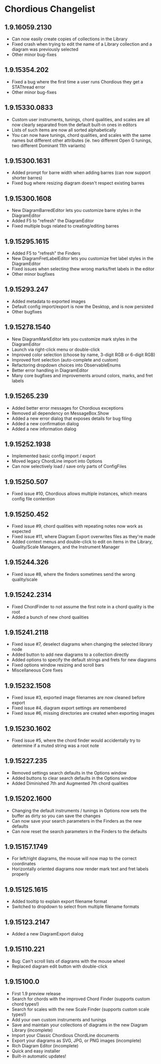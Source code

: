 # Chordious Changelist #

## 1.9.16059.2130 ##
* Can now easily create copies of collections in the Library
* Fixed crash when trying to edit the name of a Library collection and a diagram was previously selected
* Other minor bug-fixes

## 1.9.15354.202 ##
* Fixed a bug where the first time a user runs Chordious they get a STAThread error
* Other minor bug-fixes

## 1.9.15330.0833 ##
* Custom user instruments, tunings, chord qualities, and scales are all now clearly separated from the default built-in ones in editors
* Lists of such items are now all sorted alphabetically
* You can now have tunings, chord qualities, and scales with the same names but different other attributes (ie. two different Open G tunings, two different Dominant 11th variants)

## 1.9.15300.1631 ##
* Added prompt for barre width when adding barres (can now support shorter barres)
* Fixed bug where resizing diagram doesn't respect existing barres

## 1.9.15300.1608 ##
* New DiagramBarredEditor lets you customize barre styles in the DiagramEditor
* Added F5 to "refresh" the DiagramEditor
* Fixed multiple bugs related to creating/editing barres

## 1.9.15295.1615 ##
* Added F5 to "refresh" the Finders
* New DiagramFretLabelEditor lets you customize fret label styles in the DiagramEditor
* Fixed issues when selecting thew wrong marks/fret labels in the editor
* Other minor bugfixes

## 1.9.15293.247 ##
* Added metadata to exported images
* Default config import/export is now the Desktop, and is now persisted
* Other bugfixes

## 1.9.15278.1540 ##
* New DiagramMarkEditor lets you customize mark styles in the DiagramEditor
* Launch via right-click menu or double-click
* Improved color selection (choose by name, 3-digit RGB or 6-digit RGB)
* Improved font selection (auto-complete and custom)
* Refactoring dropdown choices into ObservableEnums
* Better error handling in DiagramEditor
* Many core bugfixes and improvements around colors, marks, and fret labels

## 1.9.15265.239 ##
* Added better error messages for Chordious exceptions
* Removed all dependency on MessageBox.Show
* Added a new error dialog that exposes details for bug filing
* Added a new confirmation dialog
* Added a new information dialog

## 1.9.15252.1938 ##
* Implemented basic config import / export
* Moved legacy ChordLine import into Options
* Can now selectively load / save only parts of ConfigFiles

## 1.9.15250.507 ##
* Fixed issue #10, Chordious allows multiple instances, which means config file contention

## 1.9.15250.452 ##
* Fixed issue #9, chord qualities with repeating notes now work as expected
* Fixed issue #11, where Diagram Export overwrites files as they're made
* Added context menus and double-click to edit on items in the Library, Quality/Scale Managers, and the Instrument Manager

## 1.9.15244.326 ##
* Fixed issue #8, where the finders sometimes send the wrong quality/scale

## 1.9.15242.2314 ##
* Fixed ChordFinder to not assume the first note in a chord quality is the root
* Added a bunch of new chord qualities

## 1.9.15241.2118 ##
* Fixed issue #7, deselect diagrams when changing the selected library node
* Added button to add new diagrams to a collection directly
* Added options to specify the default strings and frets for new diagrams
* Fixed options window resizing and scroll bars
* Miscellaneous Core fixes

## 1.9.15232.1508 ##
* Fixed issue #3, exported image filenames are now cleaned before export
* Fixed issue #4, diagram export settings are remembered
* Fixed issue #6, missing directories are created when exporting images 

## 1.9.15230.1602 ##
* Fixed issue #5, where the chord finder would accidentally try to determine if a muted string was a root note

## 1.9.15227.235 ##
* Removed settings search defaults in the Options window
* Added buttons to clear search defaults in the Options window
* Added Diminished 7th and Augmented 7th chord qualities

## 1.9.15202.1600 ##
* Changing the default instruments / tunings in Options now sets the buffer as dirty so you can save the changes
* Can now save your search parameters in the Finders as the new defaults
* Can now reset the search parameters in the Finders to the defaults

## 1.9.15157.1749 ##
* For left/right diagrams, the mouse will now map to the correct coordinates
* Horizontally oriented diagrams now render mark text and fret labels properly

## 1.9.15125.1615 ##
* Added tooltip to explain export filename format
* Switched to dropdown to select from multiple filename formats

## 1.9.15123.2147 ##
* Added a new DiagramExport dialog

## 1.9.15110.221 ##
* Bug: Can't scroll lists of diagrams with the mouse wheel
* Replaced diagram edit button with double-click

## 1.9.15100.0 ##
* First 1.9 preview release
* Search for chords with the improved Chord Finder (supports custom chord types!)
* Search for scales with the new Scale Finder (supports custom scale types!)
* Add your own custom instruments and tunings
* Save and maintain your collections of diagrams in the new Diagram Library (incomplete)
* Import your Classic Chordious ChordLine documents
* Export your diagrams as SVG, JPG, or PNG images (incomplete)
* Rich Diagram Editor (incomplete)
* Quick and easy installer
* Built-in automatic updates!
